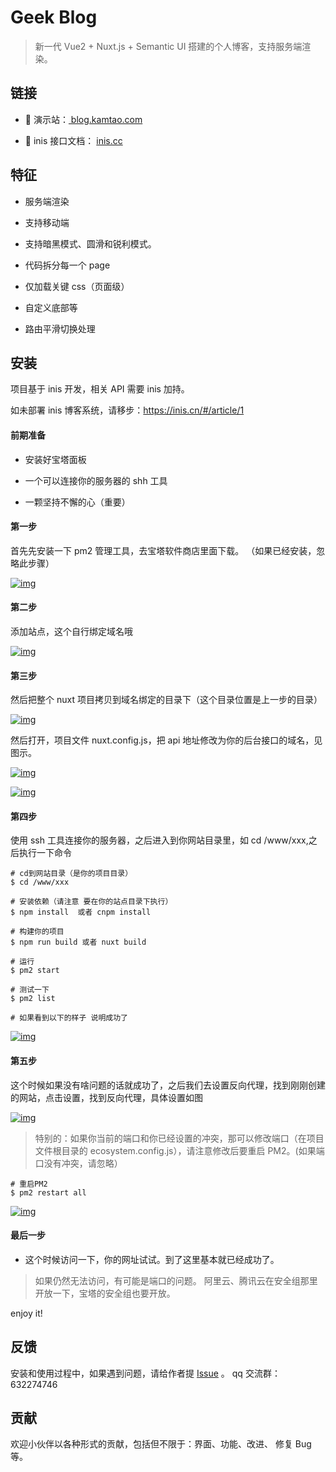 # Geek Blog

> 新一代 Vue2 + Nuxt.js + Semantic UI 搭建的个人博客，支持服务端渲染。

## 链接

- 👥 演示站：<a href="https://blog.kamtao.com" target="_blank"> blog.kamtao.com</a>

- 📘 inis 接口文档： <a href="https://inis.cc" target="_blank">inis.cc</a>

## 特征

- 服务端渲染

- 支持移动端

- 支持暗黑模式、圆滑和锐利模式。

- 代码拆分每一个 page

- 仅加载关键 css（页面级）

- 自定义底部等

- 路由平滑切换处理

## 安装

项目基于 inis 开发，相关 API 需要 inis 加持。

如未部署 inis 博客系统，请移步：https://inis.cn/#/article/1

#### 前期准备

- 安装好宝塔面板

- 一个可以连接你的服务器的 shh 工具

- 一颗坚持不懈的心（重要）

#### 第一步

首先先安装一下 pm2 管理工具，去宝塔软件商店里面下载。 （如果已经安装，忽略此步骤）

[![img](https://camo.githubusercontent.com/36e64aca2c5642203bae6eab7e4462578cff57b298c236eaaf0fa111d434a0f2/68747470733a2f2f746e6765656b2d6d616c6c2d313235353331303634372e636f732e61702d6775616e677a686f752e6d7971636c6f75642e636f6d2f7075626c69632f6765656b5f626c6f675f726561646d652f254535254145253839254538254133253835504d322545352539322538436e6f64652e706e6721637573746f6d)](https://camo.githubusercontent.com/36e64aca2c5642203bae6eab7e4462578cff57b298c236eaaf0fa111d434a0f2/68747470733a2f2f746e6765656b2d6d616c6c2d313235353331303634372e636f732e61702d6775616e677a686f752e6d7971636c6f75642e636f6d2f7075626c69632f6765656b5f626c6f675f726561646d652f254535254145253839254538254133253835504d322545352539322538436e6f64652e706e6721637573746f6d)

#### 第二步

添加站点，这个自行绑定域名哦

[![img](https://camo.githubusercontent.com/08fdce4b08eec8eb07c41d7278845ce16dc8b28a7ad79100895cd6dcf3882ded/68747470733a2f2f746e6765656b2d6d616c6c2d313235353331303634372e636f732e61702d6775616e677a686f752e6d7971636c6f75642e636f6d2f7075626c69632f6765656b5f626c6f675f726561646d652f2545362542372542422545352538412541302545372541422539392545372538322542392e706e6721637573746f6d)](https://camo.githubusercontent.com/08fdce4b08eec8eb07c41d7278845ce16dc8b28a7ad79100895cd6dcf3882ded/68747470733a2f2f746e6765656b2d6d616c6c2d313235353331303634372e636f732e61702d6775616e677a686f752e6d7971636c6f75642e636f6d2f7075626c69632f6765656b5f626c6f675f726561646d652f2545362542372542422545352538412541302545372541422539392545372538322542392e706e6721637573746f6d)

#### 第三步

然后把整个 nuxt 项目拷贝到域名绑定的目录下（这个目录位置是上一步的目录）

[![img](https://camo.githubusercontent.com/19f62297010357d8ca56bf688118bb982f307914154132b6eb6cb8a861464eef/68747470733a2f2f746e6765656b2d6d616c6c2d313235353331303634372e636f732e61702d6775616e677a686f752e6d7971636c6f75642e636f6d2f7075626c69632f6765656b5f626c6f675f726561646d652f2545392541312542392545372539422541452545362539342542452545352539432541382545372539422541452545352542442539352545392538372538432545392539442541322e706e6721637573746f6d)](https://camo.githubusercontent.com/19f62297010357d8ca56bf688118bb982f307914154132b6eb6cb8a861464eef/68747470733a2f2f746e6765656b2d6d616c6c2d313235353331303634372e636f732e61702d6775616e677a686f752e6d7971636c6f75642e636f6d2f7075626c69632f6765656b5f626c6f675f726561646d652f2545392541312542392545372539422541452545362539342542452545352539432541382545372539422541452545352542442539352545392538372538432545392539442541322e706e6721637573746f6d)

然后打开，项目文件 nuxt.config.js，把 api 地址修改为你的后台接口的域名，见图示。

[![img](https://camo.githubusercontent.com/f319606c4a5e6d7e8998edd92dfaa6fce4d5ecc57760f6f91b9f8291c842dc2b/68747470733a2f2f746e6765656b2d6d616c6c2d313235353331303634372e636f732e61702d6775616e677a686f752e6d7971636c6f75642e636f6d2f7075626c69632f6765656b5f626c6f675f726561646d652f2545342542462541452545362539342542392545362539362538372545342542422542362e706e6721637573746f6d)](https://camo.githubusercontent.com/f319606c4a5e6d7e8998edd92dfaa6fce4d5ecc57760f6f91b9f8291c842dc2b/68747470733a2f2f746e6765656b2d6d616c6c2d313235353331303634372e636f732e61702d6775616e677a686f752e6d7971636c6f75642e636f6d2f7075626c69632f6765656b5f626c6f675f726561646d652f2545342542462541452545362539342542392545362539362538372545342542422542362e706e6721637573746f6d)

[![img](https://camo.githubusercontent.com/3e212e267b43f9755d080aa8c8e4be8e9ddadb419a047b44252e66cd4887147e/68747470733a2f2f746e6765656b2d6d616c6c2d313235353331303634372e636f732e61702d6775616e677a686f752e6d7971636c6f75642e636f6d2f7075626c69632f6765656b5f626c6f675f726561646d652f2545342542462541452545362539342542392545362538452541352545352538462541332545352539432542302545352539442538302e706e6721637573746f6d)](https://camo.githubusercontent.com/3e212e267b43f9755d080aa8c8e4be8e9ddadb419a047b44252e66cd4887147e/68747470733a2f2f746e6765656b2d6d616c6c2d313235353331303634372e636f732e61702d6775616e677a686f752e6d7971636c6f75642e636f6d2f7075626c69632f6765656b5f626c6f675f726561646d652f2545342542462541452545362539342542392545362538452541352545352538462541332545352539432542302545352539442538302e706e6721637573746f6d)

#### 第四步

使用 ssh 工具连接你的服务器，之后进入到你网站目录里，如 cd /www/xxx,之后执行一下命令

```
# cd到网站目录（是你的项目目录）
$ cd /www/xxx

# 安装依赖（请注意 要在你的站点目录下执行）
$ npm install  或者 cnpm install

# 构建你的项目
$ npm run build 或者 nuxt build

# 运行
$ pm2 start

# 测试一下
$ pm2 list

# 如果看到以下的样子 说明成功了
```

[![img](https://camo.githubusercontent.com/e5d8a9fc6f8202d2cc14430d786e26800920fa93c089909f885b5aeef22687c7/68747470733a2f2f746e6765656b2d6d616c6c2d313235353331303634372e636f732e61702d6775616e677a686f752e6d7971636c6f75642e636f6d2f7075626c69632f6765656b5f626c6f675f726561646d652f254539253833254138254537254244254232706d322545352541452538432545362538382539302545372539412538342545362541302542372545352541442539302e706e6721637573746f6d)](https://camo.githubusercontent.com/e5d8a9fc6f8202d2cc14430d786e26800920fa93c089909f885b5aeef22687c7/68747470733a2f2f746e6765656b2d6d616c6c2d313235353331303634372e636f732e61702d6775616e677a686f752e6d7971636c6f75642e636f6d2f7075626c69632f6765656b5f626c6f675f726561646d652f254539253833254138254537254244254232706d322545352541452538432545362538382539302545372539412538342545362541302542372545352541442539302e706e6721637573746f6d)

#### 第五步

这个时候如果没有啥问题的话就成功了，之后我们去设置反向代理，找到刚刚创建的网站，点击设置，找到反向代理，具体设置如图

[![img](https://camo.githubusercontent.com/706fed7539de9fd637ea3a52196b42f17d927f03377d59a9956691ac56adac81/68747470733a2f2f746e6765656b2d6d616c6c2d313235353331303634372e636f732e61702d6775616e677a686f752e6d7971636c6f75642e636f6d2f7075626c69632f6765656b5f626c6f675f726561646d652f2545372541422541462545352538462541332545342542462539442545362538432538312545342542382538302545382538372542342e706e6721637573746f6d)](https://camo.githubusercontent.com/706fed7539de9fd637ea3a52196b42f17d927f03377d59a9956691ac56adac81/68747470733a2f2f746e6765656b2d6d616c6c2d313235353331303634372e636f732e61702d6775616e677a686f752e6d7971636c6f75642e636f6d2f7075626c69632f6765656b5f626c6f675f726561646d652f2545372541422541462545352538462541332545342542462539442545362538432538312545342542382538302545382538372542342e706e6721637573746f6d)

> 特别的：如果你当前的端口和你已经设置的冲突，那可以修改端口（在项目文件根目录的 ecosystem.config.js），请注意修改后要重启 PM2。(如果端口没有冲突，请忽略）

```
# 重启PM2
$ pm2 restart all
```

[![img](https://camo.githubusercontent.com/175699c48459358160fbb6b0f85c2dfacab3cfd42d0d24c6314993e583e2f76d/68747470733a2f2f746e6765656b2d6d616c6c2d313235353331303634372e636f732e61702d6775616e677a686f752e6d7971636c6f75642e636f6d2f7075626c69632f6765656b5f626c6f675f726561646d652f2545362539422542342545362539342542392545372541422541462545352538462541332e706e6721637573746f6d)](https://camo.githubusercontent.com/175699c48459358160fbb6b0f85c2dfacab3cfd42d0d24c6314993e583e2f76d/68747470733a2f2f746e6765656b2d6d616c6c2d313235353331303634372e636f732e61702d6775616e677a686f752e6d7971636c6f75642e636f6d2f7075626c69632f6765656b5f626c6f675f726561646d652f2545362539422542342545362539342542392545372541422541462545352538462541332e706e6721637573746f6d)

#### 最后一步

- 这个时候访问一下，你的网址试试。到了这里基本就已经成功了。

> 如果仍然无法访问，有可能是端口的问题。 阿里云、腾讯云在安全组那里开放一下，宝塔的安全组也要开放。

enjoy it!

## 反馈

安装和使用过程中，如果遇到问题，请给作者提 [Issue](https://github.com/lewkamtao/geek-blog/issues) 。
qq 交流群：632274746

## 贡献

欢迎小伙伴以各种形式的贡献，包括但不限于：界面、功能、改进、 修复 Bug 等。
